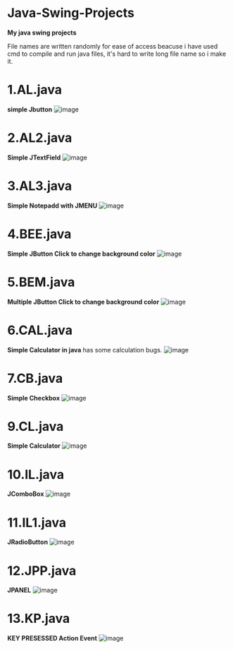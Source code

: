 # Java-Swing-Projects
**My java swing projects**


File names are written randomly for ease of access beacuse i have used cmd to compile and run java files, it's hard to write long file name so i make it.

# 1.AL.java 
**simple Jbutton**
![image](https://github.com/shakeel143/Java-Swing-Projects/assets/52729783/182f316d-72b5-4770-888f-5b34e6d0d69c)

# 2.AL2.java 
**Simple JTextField**
![image](https://github.com/shakeel143/Java-Swing-Projects/assets/52729783/8388563c-403b-48b7-973a-19c7fdf70539)

# 3.AL3.java 
**Simple Notepadd with JMENU**
![image](https://github.com/shakeel143/Java-Swing-Projects/assets/52729783/7fc49a5a-70c4-47ce-8ab6-cdf97d94948d)

# 4.BEE.java 
**Simple JButton Click to change background color**
![image](https://github.com/shakeel143/Java-Swing-Projects/assets/52729783/583d02fe-8d01-48ba-8df2-90bdf7de4abc)

# 5.BEM.java 
**Multiple JButton Click to change background color**
![image](https://github.com/shakeel143/Java-Swing-Projects/assets/52729783/284910d7-9b8f-4462-9e88-bb4804603c76)

# 6.CAL.java 
**Simple Calculator in java**
has some calculation bugs.
![image](https://github.com/shakeel143/Java-Swing-Projects/assets/52729783/80f2b72b-bc15-42c9-9232-934314578ed6)

# 7.CB.java 
**Simple Checkbox**
![image](https://github.com/shakeel143/Java-Swing-Projects/assets/52729783/57bc4a5f-660c-4498-9523-830a93e23092)

# 9.CL.java 
**Simple Calculator**
![image](https://github.com/shakeel143/Java-Swing-Projects/assets/52729783/6e55a4c0-9909-4a1f-9440-0200fe68380c)

# 10.IL.java 
**JComboBox**
![image](https://github.com/shakeel143/Java-Swing-Projects/assets/52729783/30482d12-4870-479a-96d7-fac29f23fb2c)

# 11.IL1.java 
**JRadioButton**
![image](https://github.com/shakeel143/Java-Swing-Projects/assets/52729783/bae64ff5-4e0c-4615-9448-5f5b88d054ee)

# 12.JPP.java 
**JPANEL**
![image](https://github.com/shakeel143/Java-Swing-Projects/assets/52729783/bd2f148a-2df0-4a8a-bfae-1483ffee1a79)

# 13.KP.java 
**KEY PRESESSED Action Event**
![image](https://github.com/shakeel143/Java-Swing-Projects/assets/52729783/022f4010-bc85-4f50-ae5e-fa10475b91dc)





